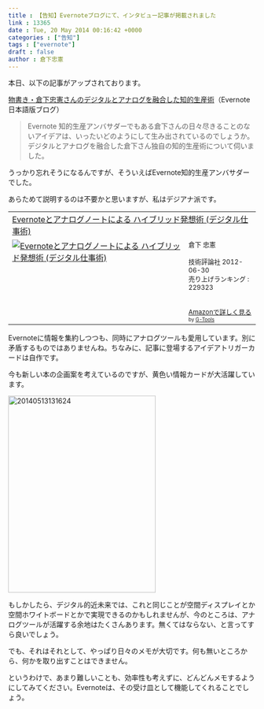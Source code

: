 ```yaml
---
title : 【告知】Evernoteブログにて、インタビュー記事が掲載されました
link : 13365
date : Tue, 20 May 2014 00:16:42 +0000
categories : ["告知"]
tags : ["evernote"]
draft : false
author : 倉下忠憲
---
```


本日、以下の記事がアップされております。

<a href="http://blog.evernote.com/jp/2014/05/20/17496" target="_blank">物書き・倉下忠憲さんのデジタルとアナログを融合した知的生産術</a>（Evernote日本語版ブログ）

<blockquote>
Evernote 知的生産アンバサダーでもある倉下さんの日々尽きることのないアイデアは、いったいどのようにして生み出されているのでしょうか。デジタルとアナログを融合した倉下さん独自の知的生産術について伺いました。
</blockquote>

うっかり忘れそうになるんですが、そういえばEvernote知的生産アンバサダーでした。

あらためて説明するのは不要かと思いますが、私はデジアナ派です。

<table  border="0" cellpadding="5"><tr><td colspan="2"><a href="http://www.amazon.co.jp/Evernote%E3%81%A8%E3%82%A2%E3%83%8A%E3%83%AD%E3%82%B0%E3%83%8E%E3%83%BC%E3%83%88%E3%81%AB%E3%82%88%E3%82%8B-%E3%83%8F%E3%82%A4%E3%83%96%E3%83%AA%E3%83%83%E3%83%89%E7%99%BA%E6%83%B3%E8%A1%93-%E3%83%87%E3%82%B8%E3%82%BF%E3%83%AB%E4%BB%95%E4%BA%8B%E8%A1%93-%E5%80%89%E4%B8%8B-%E5%BF%A0%E6%86%B2/dp/4774151505%3FSubscriptionId%3D15SMZCTB9V8NGR2TW082%26tag%3Drashita1000-22%26linkCode%3Dxm2%26camp%3D2025%26creative%3D165953%26creativeASIN%3D4774151505" target="_blank">Evernoteとアナログノートによる ハイブリッド発想術 (デジタル仕事術)</a><img src="http://www.assoc-amazon.jp/e/ir?t=rashita1000-22&l=ur2&o=9" width="1" height="1" style="border: none;" alt="" /></td></tr><tr><td valign="top"><a href="http://www.amazon.co.jp/Evernote%E3%81%A8%E3%82%A2%E3%83%8A%E3%83%AD%E3%82%B0%E3%83%8E%E3%83%BC%E3%83%88%E3%81%AB%E3%82%88%E3%82%8B-%E3%83%8F%E3%82%A4%E3%83%96%E3%83%AA%E3%83%83%E3%83%89%E7%99%BA%E6%83%B3%E8%A1%93-%E3%83%87%E3%82%B8%E3%82%BF%E3%83%AB%E4%BB%95%E4%BA%8B%E8%A1%93-%E5%80%89%E4%B8%8B-%E5%BF%A0%E6%86%B2/dp/4774151505%3FSubscriptionId%3D15SMZCTB9V8NGR2TW082%26tag%3Drashita1000-22%26linkCode%3Dxm2%26camp%3D2025%26creative%3D165953%26creativeASIN%3D4774151505" target="_blank"><img src="http://ecx.images-amazon.com/images/I/41kEDq5iQ6L._SL160_.jpg" border="0" alt="Evernoteとアナログノートによる ハイブリッド発想術 (デジタル仕事術)" /></a></td><td valign="top"><font size="-1">倉下 忠憲 <br /><br />技術評論社  2012-06-30<br />売り上げランキング : 229323<br /><br /><br /><a href="http://www.amazon.co.jp/Evernote%E3%81%A8%E3%82%A2%E3%83%8A%E3%83%AD%E3%82%B0%E3%83%8E%E3%83%BC%E3%83%88%E3%81%AB%E3%82%88%E3%82%8B-%E3%83%8F%E3%82%A4%E3%83%96%E3%83%AA%E3%83%83%E3%83%89%E7%99%BA%E6%83%B3%E8%A1%93-%E3%83%87%E3%82%B8%E3%82%BF%E3%83%AB%E4%BB%95%E4%BA%8B%E8%A1%93-%E5%80%89%E4%B8%8B-%E5%BF%A0%E6%86%B2/dp/4774151505%3FSubscriptionId%3D15SMZCTB9V8NGR2TW082%26tag%3Drashita1000-22%26linkCode%3Dxm2%26camp%3D2025%26creative%3D165953%26creativeASIN%3D4774151505" target="_blank">Amazonで詳しく見る</a></font><font size="-2"> by <a href="http://www.goodpic.com/mt/aws/index.html" >G-Tools</a></font></td></tr></table>



Evernoteに情報を集約しつつも、同時にアナログツールも愛用しています。別に矛盾するものではありませんね。ちなみに、記事に登場するアイデアトリガーカードは自作です。

今も新しい本の企画案を考えているのですが、黄色い情報カードが大活躍しています。

<a href="https://rashita.net/blog/wp-content/uploads/2014/05/20140513131624.jpg"><img src="https://rashita.net/blog/wp-content/uploads/2014/05/20140513131624.jpg" alt="20140513131624" width="300" height="400" class="alignnone size-full wp-image-13366" /></a>

もしかしたら、デジタル的近未来では、これと同じことが空間ディスプレイとか空間ホワイトボードとかで実現できるのかもしれませんが、今のところは、アナログツールが活躍する余地はたくさんあります。無くてはならない、と言ってすら良いでしょう。

でも、それはそれとして、やっぱり日々のメモが大切です。何も無いところから、何かを取り出すことはできません。

というわけで、あまり難しいことも、効率性も考えずに、どんどんメモするようにしてみてください。Evernoteは、その受け皿として機能してくれることでしょう。
